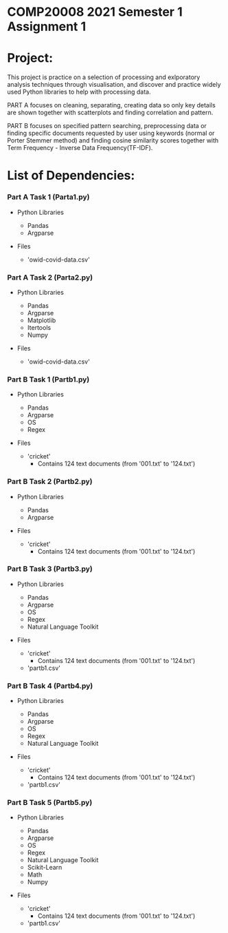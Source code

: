 # COMP20008 2021 Semester 1 Assignment 1

# Project:
This project is practice on a selection of processing and exlporatory analysis techniques through visualisation, and discover and practice widely used Python libraries to help with processing data. 

PART A focuses on cleaning, separating, creating data so only key details are shown together with scatterplots and finding correlation and pattern. 

PART B focuses on specified pattern searching, preprocessing data or finding specific documents requested by user using keywords (normal or Porter Stemmer method) and finding cosine similarity scores together with Term Frequency - Inverse Data Frequency(TF-IDF).


# List of Dependencies:
### Part A Task 1 (Parta1.py)

- Python Libraries
  - Pandas
  - Argparse

- Files
  - 'owid-covid-data.csv'

### Part A Task 2 (Parta2.py)

- Python Libraries
  - Pandas
  - Argparse
  - Matplotlib
  - Itertools
  - Numpy

- Files
  - 'owid-covid-data.csv'
  
### Part B Task 1 (Partb1.py)

- Python Libraries
  - Pandas
  - Argparse
  - OS
  - Regex

- Files
  - 'cricket'
    - Contains 124 text documents (from '001.txt' to '124.txt')
    
### Part B Task 2 (Partb2.py)

- Python Libraries
  - Pandas
  - Argparse

- Files
  - 'cricket'
    - Contains 124 text documents (from '001.txt' to '124.txt')
    
### Part B Task 3 (Partb3.py)

- Python Libraries
  - Pandas
  - Argparse
  - OS
  - Regex
  - Natural Language Toolkit

- Files
  - 'cricket'
    - Contains 124 text documents (from '001.txt' to '124.txt')
  - 'partb1.csv'
    
### Part B Task 4 (Partb4.py)

- Python Libraries
  - Pandas
  - Argparse
  - OS
  - Regex
  - Natural Language Toolkit

- Files
  - 'cricket'
    - Contains 124 text documents (from '001.txt' to '124.txt')
  - 'partb1.csv'

### Part B Task 5 (Partb5.py)

- Python Libraries
  - Pandas
  - Argparse
  - OS
  - Regex
  - Natural Language Toolkit
  - Scikit-Learn 
  - Math
  - Numpy

- Files
  - 'cricket'
    - Contains 124 text documents (from '001.txt' to '124.txt')
  - 'partb1.csv'
